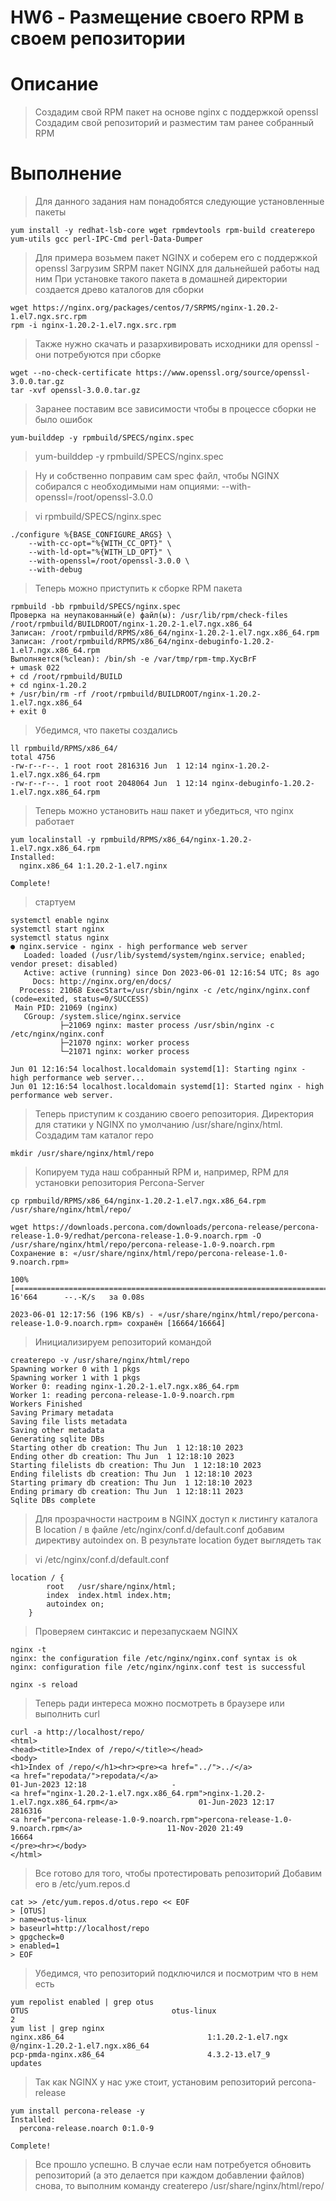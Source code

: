 # HW6 - Размещение своего RPM в своем репозитории

# Описание

> Создадим свой RPM пакет на основе nginx с поддержкой openssl
> Создадим свой репозиторий и разместим там ранее собранный RPM

# Выполнение

> Для данного задания нам понадобятся следующие установленные пакеты

```
yum install -y redhat-lsb-core wget rpmdevtools rpm-build createrepo yum-utils gcc perl-IPC-Cmd perl-Data-Dumper
```

> Для примера возьмем пакет NGINX и соберем его с поддержкой openssl
> Загрузим SRPM пакет NGINX для дальнейшей работы над ним
> При установке такого пакета в домашней директории создается древо каталогов для сборки

```
wget https://nginx.org/packages/centos/7/SRPMS/nginx-1.20.2-1.el7.ngx.src.rpm
rpm -i nginx-1.20.2-1.el7.ngx.src.rpm
```

> Также нужно скачать и разархивировать исходники для openssl - они потребуются при сборке

```
wget --no-check-certificate https://www.openssl.org/source/openssl-3.0.0.tar.gz
tar -xvf openssl-3.0.0.tar.gz
```

> Заранее поставим все зависимости чтобы в процессе сборки не было ошибок

```
yum-builddep -y rpmbuild/SPECS/nginx.spec
```
> yum-builddep -y rpmbuild/SPECS/nginx.spec 

> Ну и собственно поправим сам spec файл, чтобы NGINX собирался с необходимыми нам опциями: --with-openssl=/root/openssl-3.0.0

> vi rpmbuild/SPECS/nginx.spec

```
./configure %{BASE_CONFIGURE_ARGS} \
    --with-cc-opt="%{WITH_CC_OPT}" \
    --with-ld-opt="%{WITH_LD_OPT}" \
    --with-openssl=/root/openssl-3.0.0 \
    --with-debug
```
> Теперь можно приступить к сборке RPM пакета

```
rpmbuild -bb rpmbuild/SPECS/nginx.spec
Проверка на неупакованный(е) файл(ы): /usr/lib/rpm/check-files /root/rpmbuild/BUILDROOT/nginx-1.20.2-1.el7.ngx.x86_64
Записан: /root/rpmbuild/RPMS/x86_64/nginx-1.20.2-1.el7.ngx.x86_64.rpm
Записан: /root/rpmbuild/RPMS/x86_64/nginx-debuginfo-1.20.2-1.el7.ngx.x86_64.rpm
Выполняется(%clean): /bin/sh -e /var/tmp/rpm-tmp.XycBrF
+ umask 022
+ cd /root/rpmbuild/BUILD
+ cd nginx-1.20.2
+ /usr/bin/rm -rf /root/rpmbuild/BUILDROOT/nginx-1.20.2-1.el7.ngx.x86_64
+ exit 0
```

> Убедимся, что пакеты создались
```
ll rpmbuild/RPMS/x86_64/
total 4756
-rw-r--r--. 1 root root 2816316 Jun  1 12:14 nginx-1.20.2-1.el7.ngx.x86_64.rpm
-rw-r--r--. 1 root root 2048064 Jun  1 12:14 nginx-debuginfo-1.20.2-1.el7.ngx.x86_64.rpm
```

> Теперь можно установить наш пакет и убедиться, что nginx работает
```
yum localinstall -y rpmbuild/RPMS/x86_64/nginx-1.20.2-1.el7.ngx.x86_64.rpm
Installed:
  nginx.x86_64 1:1.20.2-1.el7.nginx

Complete!
```

> стартуем

```
systemctl enable nginx
systemctl start nginx
systemctl status nginx
● nginx.service - nginx - high performance web server
   Loaded: loaded (/usr/lib/systemd/system/nginx.service; enabled; vendor preset: disabled)
   Active: active (running) since Don 2023-06-01 12:16:54 UTC; 8s ago
     Docs: http://nginx.org/en/docs/
  Process: 21068 ExecStart=/usr/sbin/nginx -c /etc/nginx/nginx.conf (code=exited, status=0/SUCCESS)
 Main PID: 21069 (nginx)
   CGroup: /system.slice/nginx.service
           ├─21069 nginx: master process /usr/sbin/nginx -c /etc/nginx/nginx.conf
           ├─21070 nginx: worker process
           └─21071 nginx: worker process

Jun 01 12:16:54 localhost.localdomain systemd[1]: Starting nginx - high performance web server...
Jun 01 12:16:54 localhost.localdomain systemd[1]: Started nginx - high performance web server.
```

> Теперь приступим к созданию своего репозитория. Директория для статики у NGINX по умолчанию /usr/share/nginx/html. Создадим там каталог repo

```
mkdir /usr/share/nginx/html/repo
```

> Копируем туда наш собранный RPM и, например, RPM для установки репозитория Percona-Server

```
cp rpmbuild/RPMS/x86_64/nginx-1.20.2-1.el7.ngx.x86_64.rpm /usr/share/nginx/html/repo/
```

```
wget https://downloads.percona.com/downloads/percona-release/percona-release-1.0-9/redhat/percona-release-1.0-9.noarch.rpm -O /usr/share/nginx/html/repo/percona-release-1.0-9.noarch.rpm
Сохранение в: «/usr/share/nginx/html/repo/percona-release-1.0-9.noarch.rpm»

100%[====================================================================================================================================================>] 16'664      --.-K/s   за 0.08s   

2023-06-01 12:17:56 (196 KB/s) - «/usr/share/nginx/html/repo/percona-release-1.0-9.noarch.rpm» сохранён [16664/16664]
```

> Инициализируем репозиторий командой

```
createrepo -v /usr/share/nginx/html/repo
Spawning worker 0 with 1 pkgs
Spawning worker 1 with 1 pkgs
Worker 0: reading nginx-1.20.2-1.el7.ngx.x86_64.rpm
Worker 1: reading percona-release-1.0-9.noarch.rpm
Workers Finished
Saving Primary metadata
Saving file lists metadata
Saving other metadata
Generating sqlite DBs
Starting other db creation: Thu Jun  1 12:18:10 2023
Ending other db creation: Thu Jun  1 12:18:10 2023
Starting filelists db creation: Thu Jun  1 12:18:10 2023
Ending filelists db creation: Thu Jun  1 12:18:10 2023
Starting primary db creation: Thu Jun  1 12:18:10 2023
Ending primary db creation: Thu Jun  1 12:18:11 2023
Sqlite DBs complete
```

> Для прозрачности настроим в NGINX доступ к листингу каталога
> В location / в файле /etc/nginx/conf.d/default.conf добавим директиву autoindex on. В результате location будет выглядеть так

> vi /etc/nginx/conf.d/default.conf

```
location / {
        root   /usr/share/nginx/html;
        index  index.html index.htm;
        autoindex on;
    }
```

> Проверяем синтаксис и перезапускаем NGINX

```
nginx -t
nginx: the configuration file /etc/nginx/nginx.conf syntax is ok
nginx: configuration file /etc/nginx/nginx.conf test is successful

nginx -s reload
```

> Теперь ради интереса можно посмотреть в браузере или выполнить curl

```
curl -a http://localhost/repo/
<html>
<head><title>Index of /repo/</title></head>
<body>
<h1>Index of /repo/</h1><hr><pre><a href="../">../</a>
<a href="repodata/">repodata/</a>                                          01-Jun-2023 12:18                   -
<a href="nginx-1.20.2-1.el7.ngx.x86_64.rpm">nginx-1.20.2-1.el7.ngx.x86_64.rpm</a>                  01-Jun-2023 12:17             2816316
<a href="percona-release-1.0-9.noarch.rpm">percona-release-1.0-9.noarch.rpm</a>                   11-Nov-2020 21:49               16664
</pre><hr></body>
</html>
```

> Все готово для того, чтобы протестировать репозиторий
> Добавим его в /etc/yum.repos.d

```
cat >> /etc/yum.repos.d/otus.repo << EOF
> [OTUS]
> name=otus-linux
> baseurl=http://localhost/repo
> gpgcheck=0
> enabled=1
> EOF
```
> Убедимся, что репозиторий подключился и посмотрим что в нем есть

```
yum repolist enabled | grep otus
OTUS                                otus-linux                                 2
yum list | grep nginx
nginx.x86_64                                1:1.20.2-1.el7.ngx         @/nginx-1.20.2-1.el7.ngx.x86_64
pcp-pmda-nginx.x86_64                       4.3.2-13.el7_9             updates  
```

> Так как NGINX у нас уже стоит, установим репозиторий percona-release

```
yum install percona-release -y
Installed:
  percona-release.noarch 0:1.0-9                                                                                                                                                              

Complete!
```

> Все прошло успешно. В случае если нам потребуется обновить репозиторий 
> (а это делается при каждом добавлении файлов) снова, то выполним команду createrepo /usr/share/nginx/html/repo/